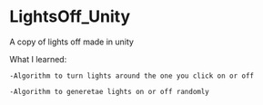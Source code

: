 # LightsOff_Unity

A copy of lights off made in unity

What I learned:

    -Algorithm to turn lights around the one you click on or off
    
    -Algorithm to generetae lights on or off randomly
